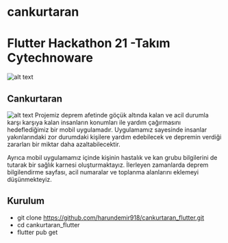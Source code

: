 # cankurtaran

# Flutter Hackathon 21 -Takım Cytechnoware
![alt text](https://i.hizliresim.com/UWy5hI.png)


## Cankurtaran
![alt text](https://i.hizliresim.com/ry4sfK.png)
Projemiz deprem afetinde göçük altında kalan ve acil durumla karşı karşıya kalan insanların konumları ile yardım çağırmasını hedeflediğimiz bir mobil uygulamadır. Uygulamamız sayesinde insanlar yakınlarındaki zor durumdaki kişilere yardım edebilecek ve depremin verdiği zararları bir miktar daha azaltabilecektir.

Ayrıca mobil uygulamamız içinde kişinin hastalık ve kan grubu bilgilerini de tutarak bir sağlık karnesi oluşturmaktayız. İlerleyen zamanlarda deprem bilgilendirme sayfası, acil numaralar ve toplanma alanlarını eklemeyi düşünmekteyiz.

## Kurulum

- git clone https://github.com/harundemir918/cankurtaran_flutter.git
- cd cankurtaran_flutter
- flutter pub get
